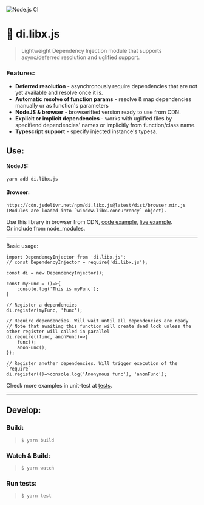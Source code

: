![Node.js CI](https://github.com/Livshitz/di.libx.js/workflows/Node.js%20CI/badge.svg)

# 💉 di.libx.js
> Lightweight Dependency Injection module that supports async/deferred resolution and uglified support.

### Features:
- **Deferred resolution** - asynchronously require dependencies that are not yet available and resolve once it is.
- **Automatic resolve of function params** - resolve & map dependencies manually or as function's parameters
- **NodeJS & browser** - browserified version ready to use from CDN.
- **Explicit or implicit dependencies** - works with uglified files by specifiend dependencies' names or implicitly from function/class name.
- **Typescript support** - specify injected instance's typesa.


## Use:
#### NodeJS:
```
yarn add di.libx.js
```

#### Browser:
```
https://cdn.jsdelivr.net/npm/di.libx.js@latest/dist/browser.min.js
(Modules are loaded into `window.libx.concurrency` object).
```
Use this library in browser from CDN, [code example](examples/index.html), [live example](https://raw.githack.com/Livshitz/di.libx.js/master/examples/index.html).  
Or include from node_modules.

------

Basic usage:
```javascript:
import DependencyInjector from 'di.libx.js';
// const DependencyInjector = require('di.libx.js');

const di = new DependencyInjector();

const myFunc = ()=>{
    console.log('This is myFunc');
}

// Register a dependencies
di.register(myFunc, 'func');

// Require dependencies. Will wait until all dependencies are ready
// Note that awaiting this function will create dead lock unless the other register will called in parallel
di.require((func, anonFunc)=>{
    func();
    anonFunc();
});

// Register another dependencies. Will trigger execution of the `require`
di.register(()=>console.log('Anonymous func'), 'anonFunc');
```

Check more examples in unit-test at [tests](tests/DependencyInjector.test.ts).

------

## Develop:

### Build:
> ``` $ yarn build ```

### Watch & Build:
> ``` $ yarn watch ```

### Run tests:
> ``` $ yarn test ```

